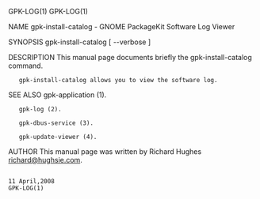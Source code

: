 GPK-LOG(1)                                                                                                                                                                                         GPK-LOG(1)



NAME
       gpk-install-catalog - GNOME PackageKit Software Log Viewer

SYNOPSIS
       gpk-install-catalog [ --verbose ]

DESCRIPTION
       This manual page documents briefly the gpk-install-catalog command.

       gpk-install-catalog allows you to view the software log.

SEE ALSO
       gpk-application (1).

       gpk-log (2).

       gpk-dbus-service (3).

       gpk-update-viewer (4).

AUTHOR
       This manual page was written by Richard Hughes <richard@hughsie.com>.



                                                                                                11 April,2008                                                                                      GPK-LOG(1)
